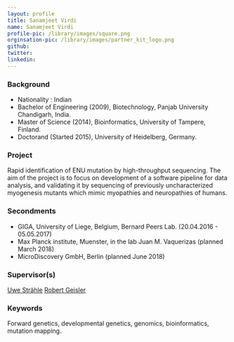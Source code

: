 ```yaml
---
layout: profile
title: Sanamjeet Virdi
name: Sanamjeet Virdi
profile-pic: /library/images/square.png
orginsation-pic: /library/images/partner_kit_logo.png
github:
twitter:
linkedin: 
---
```

### Background
-   Nationality : Indian
-   Bachelor of Engineering (2009), Biotechnology, Panjab University Chandigarh, India.
-   Master of Science (2014), Bioinformatics, University of Tampere, Finland.
-   Doctorand (Started 2015), University of Heidelberg, Germany.

### Project
Rapid identification of ENU mutation by high-throughput sequencing. The aim of the project is to focus on development of a software pipeline for data analysis, and validating it by sequencing of previously uncharacterized myogenesis mutants which mimic myopathies and neuropathies of humans.

### Secondments
-   GIGA, University of Liege, Belgium, Bernard Peers Lab. (20.04.2016 - 05.05.2017)
-   Max Planck institute, Muenster, in the lab Juan M. Vaquerizas (planned March 2018)
-   MicroDiscovery GmbH, Berlin (planned June 2018) 

### Supervisor(s)
[Uwe Strähle](https://www.itg.kit.edu/straehle.php)
[Robert Geisler](https://www.itg.kit.edu/52_415.php)

### Keywords
Forward genetics, developmental genetics, genomics, bioinformatics, mutation mapping.


